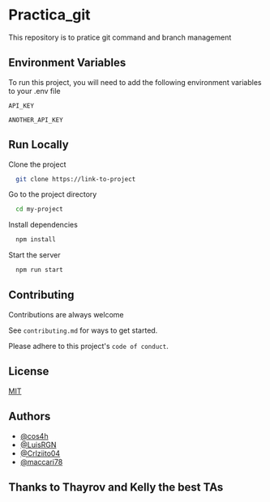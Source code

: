 # Practica_git

This repository is to pratice git command and branch management

## Environment Variables

To run this project, you will need to add the following environment variables to your .env file

`API_KEY`

`ANOTHER_API_KEY`

## Run Locally

Clone the project

```bash
  git clone https://link-to-project
```

Go to the project directory

```bash
  cd my-project
```

Install dependencies

```bash
  npm install
```

Start the server

```bash
  npm run start
```

## Contributing

Contributions are always welcome

See `contributing.md` for ways to get started.

Please adhere to this project's `code of conduct`.

## License

[MIT](https://choosealicense.com/licenses/mit/)

## Authors

- [@cos4h](https://github.com/cos4h)
- [@LuisRGN](https://github.com/LuisRGN)
- [@Crlziito04](https://github.com/Crlziito04)
- [@maccari78](https://github.com/maccari78)

## Thanks to Thayrov and Kelly the best TAs
